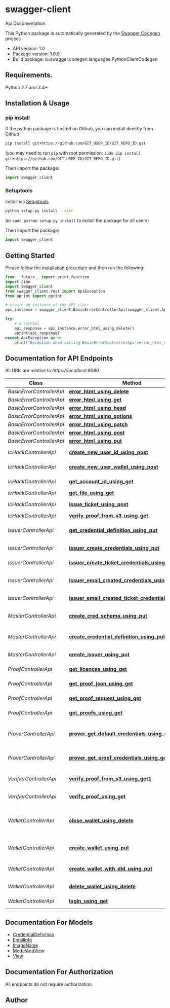 # swagger-client
Api Documentation

This Python package is automatically generated by the [Swagger Codegen](https://github.com/swagger-api/swagger-codegen) project:

- API version: 1.0
- Package version: 1.0.0
- Build package: io.swagger.codegen.languages.PythonClientCodegen

## Requirements.

Python 2.7 and 3.4+

## Installation & Usage
### pip install

If the python package is hosted on Github, you can install directly from Github

```sh
pip install git+https://github.com/GIT_USER_ID/GIT_REPO_ID.git
```
(you may need to run `pip` with root permission: `sudo pip install git+https://github.com/GIT_USER_ID/GIT_REPO_ID.git`)

Then import the package:
```python
import swagger_client 
```

### Setuptools

Install via [Setuptools](http://pypi.python.org/pypi/setuptools).

```sh
python setup.py install --user
```
(or `sudo python setup.py install` to install the package for all users)

Then import the package:
```python
import swagger_client
```

## Getting Started

Please follow the [installation procedure](#installation--usage) and then run the following:

```python
from __future__ import print_function
import time
import swagger_client
from swagger_client.rest import ApiException
from pprint import pprint

# create an instance of the API class
api_instance = swagger_client.BasicErrorControllerApi(swagger_client.ApiClient(configuration))

try:
    # errorHtml
    api_response = api_instance.error_html_using_delete()
    pprint(api_response)
except ApiException as e:
    print("Exception when calling BasicErrorControllerApi->error_html_using_delete: %s\n" % e)

```

## Documentation for API Endpoints

All URIs are relative to *https://localhost:8080*

Class | Method | HTTP request | Description
------------ | ------------- | ------------- | -------------
*BasicErrorControllerApi* | [**error_html_using_delete**](docs/BasicErrorControllerApi.md#error_html_using_delete) | **DELETE** /error | errorHtml
*BasicErrorControllerApi* | [**error_html_using_get**](docs/BasicErrorControllerApi.md#error_html_using_get) | **GET** /error | errorHtml
*BasicErrorControllerApi* | [**error_html_using_head**](docs/BasicErrorControllerApi.md#error_html_using_head) | **HEAD** /error | errorHtml
*BasicErrorControllerApi* | [**error_html_using_options**](docs/BasicErrorControllerApi.md#error_html_using_options) | **OPTIONS** /error | errorHtml
*BasicErrorControllerApi* | [**error_html_using_patch**](docs/BasicErrorControllerApi.md#error_html_using_patch) | **PATCH** /error | errorHtml
*BasicErrorControllerApi* | [**error_html_using_post**](docs/BasicErrorControllerApi.md#error_html_using_post) | **POST** /error | errorHtml
*BasicErrorControllerApi* | [**error_html_using_put**](docs/BasicErrorControllerApi.md#error_html_using_put) | **PUT** /error | errorHtml
*IcHackControllerApi* | [**create_new_user_id_using_post**](docs/IcHackControllerApi.md#create_new_user_id_using_post) | **POST** /createNewUser | createNewUserID
*IcHackControllerApi* | [**create_new_user_wallet_using_post**](docs/IcHackControllerApi.md#create_new_user_wallet_using_post) | **POST** /create-wallet | createNewUserWallet
*IcHackControllerApi* | [**get_account_id_using_get**](docs/IcHackControllerApi.md#get_account_id_using_get) | **GET** /get-account-id | getAccountID
*IcHackControllerApi* | [**get_file_using_get**](docs/IcHackControllerApi.md#get_file_using_get) | **GET** /image | getFile
*IcHackControllerApi* | [**issue_ticket_using_post**](docs/IcHackControllerApi.md#issue_ticket_using_post) | **POST** /issue-ticket | issueTicket
*IcHackControllerApi* | [**verify_proof_from_s3_using_get**](docs/IcHackControllerApi.md#verify_proof_from_s3_using_get) | **GET** /verify | verifyProofFromS3
*IssuerControllerApi* | [**get_credential_definition_using_put**](docs/IssuerControllerApi.md#get_credential_definition_using_put) | **PUT** /get-credential-definition | getCredentialDefinition
*IssuerControllerApi* | [**issuer_create_credentials_using_put**](docs/IssuerControllerApi.md#issuer_create_credentials_using_put) | **PUT** /create | Issues a Driving Licence to a prover
*IssuerControllerApi* | [**issuer_create_ticket_credentials_using_put**](docs/IssuerControllerApi.md#issuer_create_ticket_credentials_using_put) | **PUT** /create-ticket | Issues a ticket to a prover
*IssuerControllerApi* | [**issuer_email_created_credentials_using_put**](docs/IssuerControllerApi.md#issuer_email_created_credentials_using_put) | **PUT** /create-email | Issues a Driving Licence to a prover, emailing the response
*IssuerControllerApi* | [**issuer_email_created_ticket_credentials_using_put**](docs/IssuerControllerApi.md#issuer_email_created_ticket_credentials_using_put) | **PUT** /create-email-ticket | Issues a ticket to a prover, emailing the response
*MasterControllerApi* | [**create_cred_schema_using_put**](docs/MasterControllerApi.md#create_cred_schema_using_put) | **PUT** /create-credential-schema | Creates a new credential schema for the Issuer
*MasterControllerApi* | [**create_credential_definition_using_put**](docs/MasterControllerApi.md#create_credential_definition_using_put) | **PUT** /create-credential-definition | Create a credential definition for the issuer to reference the schema
*MasterControllerApi* | [**create_issuer_using_put**](docs/MasterControllerApi.md#create_issuer_using_put) | **PUT** /create-issuer | Creates a new issuer for the given ID and Key pair
*ProofControllerApi* | [**get_licences_using_get**](docs/ProofControllerApi.md#get_licences_using_get) | **GET** /get-licence-type | A list of licences available
*ProofControllerApi* | [**get_proof_json_using_get**](docs/ProofControllerApi.md#get_proof_json_using_get) | **GET** /get-proof | A proof json for a given proof
*ProofControllerApi* | [**get_proof_request_using_get**](docs/ProofControllerApi.md#get_proof_request_using_get) | **GET** /get-proof-request | getProofRequest
*ProofControllerApi* | [**get_proofs_using_get**](docs/ProofControllerApi.md#get_proofs_using_get) | **GET** /get-proofs | A list of available proofs for a licence
*ProverControllerApi* | [**prover_get_default_credentials_using_get**](docs/ProverControllerApi.md#prover_get_default_credentials_using_get) | **GET** /credentials-for-default-proof | Creates a proof request for the prover stored on the file system S3
*ProverControllerApi* | [**prover_get_proof_credentials_using_get**](docs/ProverControllerApi.md#prover_get_proof_credentials_using_get) | **GET** /credentials-for-proof | proverGetProofCredentials
*VerifierControllerApi* | [**verify_proof_from_s3_using_get1**](docs/VerifierControllerApi.md#verify_proof_from_s3_using_get1) | **GET** /prove-s3 | Verifies a proof for the verifier using a proof stored on the File System
*VerifierControllerApi* | [**verify_proof_using_get**](docs/VerifierControllerApi.md#verify_proof_using_get) | **GET** /prove | Verifies a proof for the verifier
*WalletControllerApi* | [**close_wallet_using_delete**](docs/WalletControllerApi.md#close_wallet_using_delete) | **DELETE** /close-wallet | Closes a wallet inside the distributed ledger, this must be done before another operation can be complete
*WalletControllerApi* | [**create_wallet_using_put**](docs/WalletControllerApi.md#create_wallet_using_put) | **PUT** /create-wallet | Creates a new wallet inside the distributed ledger
*WalletControllerApi* | [**create_wallet_with_did_using_put**](docs/WalletControllerApi.md#create_wallet_with_did_using_put) | **PUT** /create-wallet-with-did | Creates a new wallet inside the distributed ledger using a specific DiD
*WalletControllerApi* | [**delete_wallet_using_delete**](docs/WalletControllerApi.md#delete_wallet_using_delete) | **DELETE** /delete-wallet | Deletes a wallet inside the distributed ledger
*WalletControllerApi* | [**login_using_get**](docs/WalletControllerApi.md#login_using_get) | **GET** /login | Logs into a wallet inside the distributed ledger


## Documentation For Models

 - [CredentialDefinition](docs/CredentialDefinition.md)
 - [EmailInfo](docs/EmailInfo.md)
 - [ImageName](docs/ImageName.md)
 - [ModelAndView](docs/ModelAndView.md)
 - [View](docs/View.md)


## Documentation For Authorization

 All endpoints do not require authorization.


## Author




